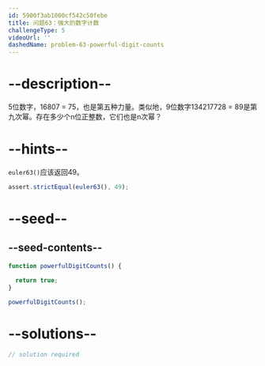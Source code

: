 ```yaml
---
id: 5900f3ab1000cf542c50febe
title: 问题63：强大的数字计数
challengeType: 5
videoUrl: ''
dashedName: problem-63-powerful-digit-counts
---
```


# --description--

5位数字，16807 = 75，也是第五种力量。类似地，9位数字134217728 = 89是第九次幂。存在多少个n位正整数，它们也是n次幂？

# --hints--

`euler63()`应该返回49。

```js
assert.strictEqual(euler63(), 49);
```

# --seed--

## --seed-contents--

```js
function powerfulDigitCounts() {

  return true;
}

powerfulDigitCounts();
```

# --solutions--

```js
// solution required
```
